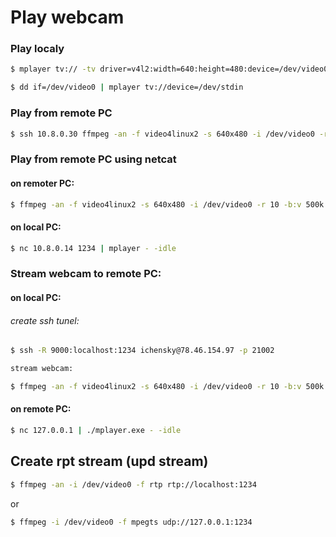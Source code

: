 # Play webcam


### Play localy
```sh
$ mplayer tv:// -tv driver=v4l2:width=640:height=480:device=/dev/video0 -fps 30

$ dd if=/dev/video0 | mplayer tv://device=/dev/stdin
```


### Play from remote PC
```sh
$ ssh 10.8.0.30 ffmpeg -an -f video4linux2 -s 640x480 -i /dev/video0 -r 10 -b:v 500k -f matroska - | mplayer - -idle
```

### Play from remote PC using netcat

#### on remoter PC:
```sh
$ ffmpeg -an -f video4linux2 -s 640x480 -i /dev/video0 -r 10 -b:v 500k -f matroska - | nc -l 10.8.0.14 1234
```

#### on local PC: 
```sh
$ nc 10.8.0.14 1234 | mplayer - -idle
```

### Stream webcam to remote PC:

#### on local PC:

###### create ssh tunel:
```sh
$ ssh -R 9000:localhost:1234 ichensky@78.46.154.97 -p 21002

stream webcam: 

$ ffmpeg -an -f video4linux2 -s 640x480 -i /dev/video0 -r 10 -b:v 500k -f matroska - | nc -l 127.0.01 1234
```

#### on remote PC:
```sh
$ nc 127.0.0.1 | ./mplayer.exe - -idle 
```
	



## Create rpt stream (upd stream)
```sh
$ ffmpeg -an -i /dev/video0 -f rtp rtp://localhost:1234
```
or
```sh
$ ffmpeg -i /dev/video0 -f mpegts udp://127.0.0.1:1234
```
